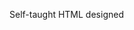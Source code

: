 Self-taught HTML designed
              
 
 
 
      
 
 
                                                             